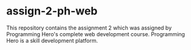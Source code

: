 # assign-2-ph-web
This repository contains the assignment 2 which was assigned by Programming Hero's complete web development course. Programming Hero is a skill development platform.
